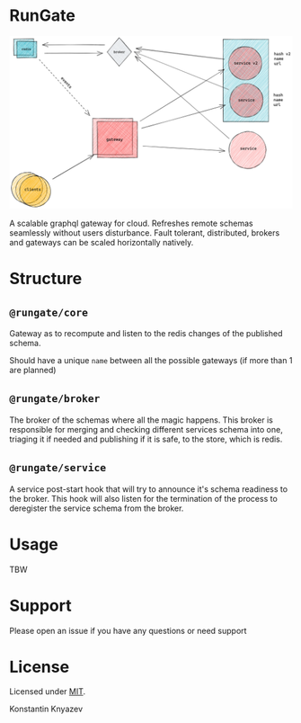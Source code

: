 # RunGate

![Diagram](docs/rungate-diagram.png)

A scalable graphql gateway for cloud.
Refreshes remote schemas seamlessly without users disturbance. 
Fault tolerant, distributed, brokers and gateways can be scaled horizontally natively.

# Structure

## `@rungate/core`

Gateway as to recompute and listen to the redis changes of the published schema.

Should have a unique `name` between all the possible gateways (if more than 1 are planned)

## `@rungate/broker`

The broker of the schemas where all the magic happens. This broker is responsible for merging and checking different services schema into one, triaging it if needed and publishing if it is safe, to the store, which is redis.

## `@rungate/service`

A service post-start hook that will try to announce it's schema readiness to the broker. This hook will also listen for the termination of the process to deregister the service schema from the broker.

# Usage

TBW

# Support

Please open an issue if you have any questions or need support

# License

Licensed under [MIT](https://github.com/sckv/rungate/blob/master/LICENSE).

Konstantin Knyazev
